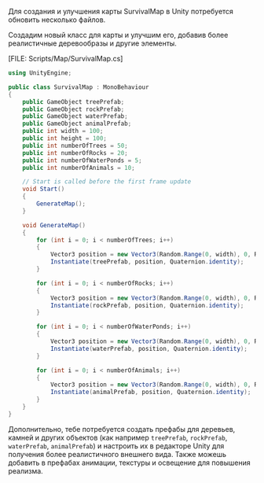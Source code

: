 Для создания и улучшения карты SurvivalMap в Unity потребуется обновить несколько файлов. 

Создадим новый класс для карты и улучшим его, добавив более реалистичные деревообразы и другие элементы. 

[FILE: Scripts/Map/SurvivalMap.cs]
```csharp
using UnityEngine;

public class SurvivalMap : MonoBehaviour
{
    public GameObject treePrefab;
    public GameObject rockPrefab;
    public GameObject waterPrefab;
    public GameObject animalPrefab;
    public int width = 100;
    public int height = 100;
    public int numberOfTrees = 50;
    public int numberOfRocks = 20;
    public int numberOfWaterPonds = 5;
    public int numberOfAnimals = 10;

    // Start is called before the first frame update
    void Start()
    {
        GenerateMap();
    }

    void GenerateMap()
    {
        for (int i = 0; i < numberOfTrees; i++)
        {
            Vector3 position = new Vector3(Random.Range(0, width), 0, Random.Range(0, height));
            Instantiate(treePrefab, position, Quaternion.identity);
        }

        for (int i = 0; i < numberOfRocks; i++)
        {
            Vector3 position = new Vector3(Random.Range(0, width), 0, Random.Range(0, height));
            Instantiate(rockPrefab, position, Quaternion.identity);
        }

        for (int i = 0; i < numberOfWaterPonds; i++)
        {
            Vector3 position = new Vector3(Random.Range(0, width), 0, Random.Range(0, height));
            Instantiate(waterPrefab, position, Quaternion.identity);
        }

        for (int i = 0; i < numberOfAnimals; i++)
        {
            Vector3 position = new Vector3(Random.Range(0, width), 0, Random.Range(0, height));
            Instantiate(animalPrefab, position, Quaternion.identity);
        }
    }
}
```

Дополнительно, тебе потребуется создать префабы для деревьев, камней и других объектов (как например `treePrefab`, `rockPrefab`, `waterPrefab`, `animalPrefab`) и настроить их в редакторе Unity для получения более реалистичного внешнего вида. Также можешь добавить в префабах анимации, текстуры и освещение для повышения реализма.